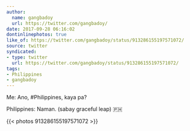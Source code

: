 ```yaml
---
author:
  name: gangbadoy
  url: https://twitter.com/gangbadoy/
date: 2017-09-28 06:16:02
dontinlinephotos: true
like_of: https://twitter.com/gangbadoy/status/913286155197571072/
source: twitter
syndicated:
- type: twitter
  url: https://twitter.com/gangbadoy/status/913286155197571072/
tags:
- Philippines
- gangbadoy
---
```


Me: Ano, #Philippines, kaya pa?

Philippines: Naman. (sabay graceful leap)   🇵🇭 

{{< photos 913286155197571072 >}}